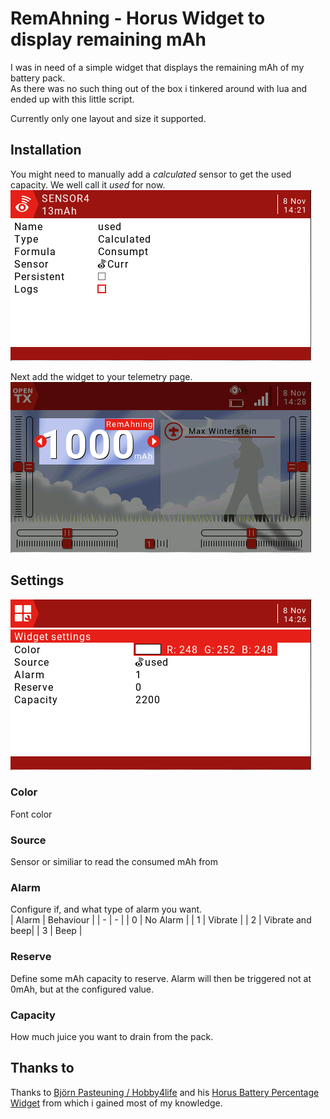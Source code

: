# RemAhning - Horus Widget to display remaining mAh

I was in need of a simple widget that displays the remaining mAh of my battery pack.  
As there was no such thing out of the box i tinkered around with lua and ended up with this little script.

Currently only one layout and size it supported.

## Installation
You might need to manually add a _calculated_ sensor to get the used capacity. We well call it _used_ for now.  
![Sensor Screenshot](/screenshot_sensor.png?raw=true "Sensor Screenshot")

Next add the widget to your telemetry page.  
![Widget Screenshot](/screenshot_widget_add.png?raw=true "Widget Screenshot")  

## Settings
![Settings Screenshot](/screenshot_settings.png?raw=true "Settings Screenshot")

### Color
Font color

### Source
Sensor or similiar to read the consumed mAh from

### Alarm
Configure if, and what type of alarm you want.  
| Alarm | Behaviour |
| - | - |
| 0 | No Alarm |
| 1 | Vibrate |
| 2 | Vibrate and beep|
| 3 | Beep |

### Reserve
Define some mAh capacity to reserve. Alarm will then be triggered not at 0mAh, but at the configured value.

### Capacity
How much juice you want to drain from the pack.

## Thanks to
Thanks to [Björn Pasteuning / Hobby4life](https://hobby4life.nl/) and his 
[Horus Battery Percentage Widget](https://github.com/Hobby4life/Horus-Battery-Percentage-Widget) from which i gained most of my knowledge.